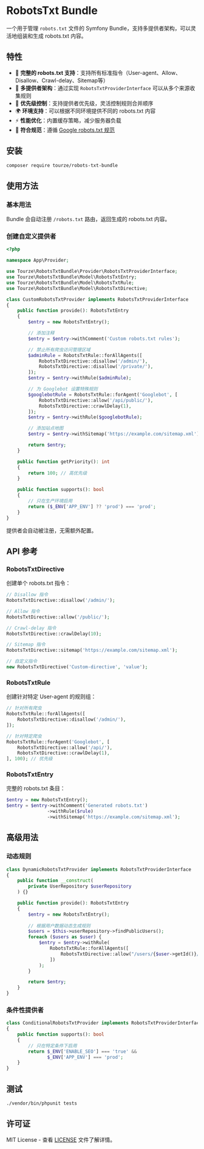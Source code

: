 # RobotsTxt Bundle

一个用于管理 `robots.txt` 文件的 Symfony Bundle，支持多提供者架构，可以灵活地组装和生成 robots.txt 内容。

## 特性

- 🤖 **完整的 robots.txt 支持**：支持所有标准指令（User-agent、Allow、Disallow、Crawl-delay、Sitemap等）
- 🔌 **多提供者架构**：通过实现 `RobotsTxtProviderInterface` 可以从多个来源收集规则
- 🎯 **优先级控制**：支持提供者优先级，灵活控制规则合并顺序
- 🌍 **环境支持**：可以根据不同环境提供不同的 robots.txt 内容
- ⚡ **性能优化**：内置缓存策略，减少服务器负载
- 📖 **符合规范**：遵循 [Google robots.txt 规范](https://developers.google.com/search/docs/crawling-indexing/robots/robots_txt)

## 安装

```bash
composer require tourze/robots-txt-bundle
```

## 使用方法

### 基本用法

Bundle 会自动注册 `/robots.txt` 路由，返回生成的 robots.txt 内容。

### 创建自定义提供者

```php
<?php

namespace App\Provider;

use Tourze\RobotsTxtBundle\Provider\RobotsTxtProviderInterface;
use Tourze\RobotsTxtBundle\Model\RobotsTxtEntry;
use Tourze\RobotsTxtBundle\Model\RobotsTxtRule;
use Tourze\RobotsTxtBundle\Model\RobotsTxtDirective;

class CustomRobotsTxtProvider implements RobotsTxtProviderInterface
{
    public function provide(): RobotsTxtEntry
    {
        $entry = new RobotsTxtEntry();

        // 添加注释
        $entry = $entry->withComment('Custom robots.txt rules');

        // 禁止所有爬虫访问管理区域
        $adminRule = RobotsTxtRule::forAllAgents([
            RobotsTxtDirective::disallow('/admin/'),
            RobotsTxtDirective::disallow('/private/'),
        ]);
        $entry = $entry->withRule($adminRule);

        // 为 Googlebot 设置特殊规则
        $googlebotRule = RobotsTxtRule::forAgent('Googlebot', [
            RobotsTxtDirective::allow('/api/public/'),
            RobotsTxtDirective::crawlDelay(1),
        ]);
        $entry = $entry->withRule($googlebotRule);

        // 添加站点地图
        $entry = $entry->withSitemap('https://example.com/sitemap.xml');

        return $entry;
    }

    public function getPriority(): int
    {
        return 100; // 高优先级
    }

    public function supports(): bool
    {
        // 只在生产环境启用
        return ($_ENV['APP_ENV'] ?? 'prod') === 'prod';
    }
}
```

提供者会自动被注册，无需额外配置。

## API 参考

### RobotsTxtDirective

创建单个 robots.txt 指令：

```php
// Disallow 指令
RobotsTxtDirective::disallow('/admin/');

// Allow 指令
RobotsTxtDirective::allow('/public/');

// Crawl-delay 指令
RobotsTxtDirective::crawlDelay(10);

// Sitemap 指令
RobotsTxtDirective::sitemap('https://example.com/sitemap.xml');

// 自定义指令
new RobotsTxtDirective('Custom-directive', 'value');
```

### RobotsTxtRule

创建针对特定 User-agent 的规则组：

```php
// 针对所有爬虫
RobotsTxtRule::forAllAgents([
    RobotsTxtDirective::disallow('/admin/'),
]);

// 针对特定爬虫
RobotsTxtRule::forAgent('Googlebot', [
    RobotsTxtDirective::allow('/api/'),
    RobotsTxtDirective::crawlDelay(1),
], 100); // 优先级
```

### RobotsTxtEntry

完整的 robots.txt 条目：

```php
$entry = new RobotsTxtEntry();
$entry = $entry->withComment('Generated robots.txt')
               ->withRule($rule)
               ->withSitemap('https://example.com/sitemap.xml');
```

## 高级用法

### 动态规则

```php
class DynamicRobotsTxtProvider implements RobotsTxtProviderInterface
{
    public function __construct(
        private UserRepository $userRepository
    ) {}

    public function provide(): RobotsTxtEntry
    {
        $entry = new RobotsTxtEntry();
        
        // 根据用户数据动态生成规则
        $users = $this->userRepository->findPublicUsers();
        foreach ($users as $user) {
            $entry = $entry->withRule(
                RobotsTxtRule::forAllAgents([
                    RobotsTxtDirective::allow("/users/{$user->getId()}/")
                ])
            );
        }

        return $entry;
    }
}
```

### 条件性提供者

```php
class ConditionalRobotsTxtProvider implements RobotsTxtProviderInterface
{
    public function supports(): bool
    {
        // 只在特定条件下启用
        return $_ENV['ENABLE_SEO'] === 'true' && 
               $_ENV['APP_ENV'] === 'prod';
    }
}
```

## 测试

```bash
./vendor/bin/phpunit tests
```

## 许可证

MIT License - 查看 [LICENSE](LICENSE) 文件了解详情。
